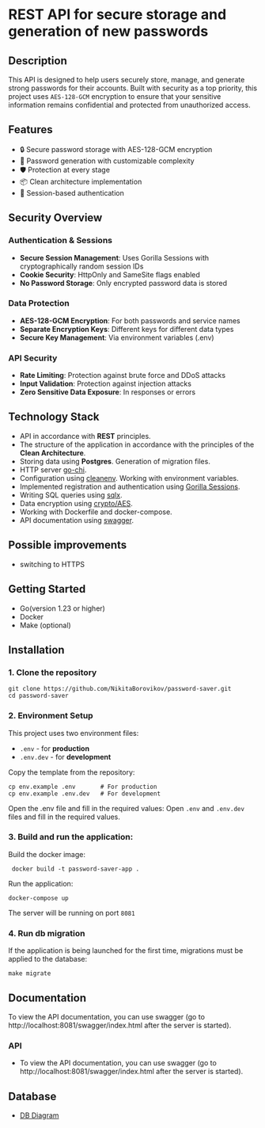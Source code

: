 # REST API for secure storage and generation of new passwords
## Description
This API is designed to help users securely store, manage, and generate strong passwords for their accounts. Built with security as a top priority, this project uses ```AES-128-GCM``` encryption to ensure that your sensitive information remains confidential and protected from unauthorized access. 

## Features
- 🔒 Secure password storage with AES-128-GCM encryption
- 🔑 Password generation with customizable complexity
- 🛡️ Protection at every stage
- 📦 Clean architecture implementation
- 🔄 Session-based authentication

## Security Overview

### Authentication & Sessions
- **Secure Session Management**: Uses Gorilla Sessions with cryptographically random session IDs
- **Cookie Security**: HttpOnly and SameSite flags enabled
- **No Password Storage**: Only encrypted password data is stored

### Data Protection
- **AES-128-GCM Encryption**: For both passwords and service names
- **Separate Encryption Keys**: Different keys for different data types
- **Secure Key Management**: Via environment variables (.env)

### API Security
- **Rate Limiting**: Protection against brute force and DDoS attacks
- **Input Validation**: Protection against injection attacks
- **Zero Sensitive Data Exposure**: In responses or errors

## Technology Stack
  - API in accordance with <b>REST</b> principles.
  - The structure of the application in accordance with the principles of the <b>Clean Architecture</b>.
  - Storing data using <b>Postgres</b>. Generation of migration files.
  - HTTP server <a href = https://github.com/go-chi/chi>go-chi</a>.
  - Configuration using <a href = https://github.com/ilyakaznacheev/cleanenv>cleanenv</a>. Working with environment variables.
  - Implemented registration and authentication using <a href = https://github.com/gorilla/sessions>Gorilla Sessions</a>.
  - Writing SQL queries using <a href = https://github.com/jmoiron/sqlx>sqlx</a>.
  - Data encryption using <a href = https://github.com/alpertayfun/crypto-aes>crypto/AES</a>.
  - Working with Dockerfile and docker-compose.
  - API documentation using <a href = https://github.com/go-swagger/go-swagger>swagger</a>.

## Possible improvements
  - switching to HTTPS

## Getting Started
- Go(version 1.23 or higher)
- Docker
- Make (optional)

## Installation
### 1. Clone the repository
```
git clone https://github.com/NikitaBorovikov/password-saver.git
cd password-saver
```
### 2. Environment Setup
This project uses two environment files:
- ```.env``` - for <b>production</b>
- ```.env.dev``` - for <b>development</b>

Copy the template from the repository:
```
cp env.example .env       # For production
cp env.example .env.dev   # For development
```
Open the .env file and fill in the required values:
Open ```.env``` and ```.env.dev``` files and fill in the required values.

### 3. Build and run the application:
Build the docker image:
```
 docker build -t password-saver-app .  
```
Run the application:
```
docker-compose up
```
The server will be running on port ```8081```

### 4. Run db migration
If the application is being launched for the first time, migrations must be applied to the database:
```
make migrate
```

## Documentation 
To view the API documentation, you can use swagger (go to http://localhost:8081/swagger/index.html after the server is started).

### API
- To view the API documentation, you can use swagger (go to http://localhost:8081/swagger/index.html after the server is started).

## Database
- [DB Diagram](docs\db_diagram.png)